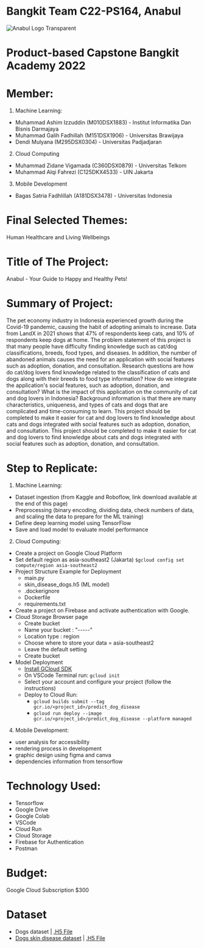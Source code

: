 # Bangkit Team C22-PS164, Anabul
![Anabul Logo Transparent](https://github-production-user-asset-6210df.s3.amazonaws.com/18515456/246032566-fb77a4be-f00a-4d3d-b841-d067a4aa1d60.png)
# Product-based Capstone Bangkit Academy 2022
# Member:
1. Machine Learning:
- Muhammad Ashim Izzuddin (M010DSX1883) - Institut Informatika Dan Bisnis Darmajaya
- Muhammad Galih Fadhillah (M151DSX1906) - Universitas Brawijaya
- Dendi Mulyana (M295DSX0304) - Universitas Padjadjaran
2. Cloud Computing
- Muhammad Zidane Vigamada (C360DSX0879) - Universitas Telkom
- Muhammad Alqi Fahrezi (C125DKX4533) - UIN Jakarta
3. Mobile Development
- Bagas Satria Fadhlillah (A181DSX3478) - Universitas Indonesia
# Final Selected Themes:
Human Healthcare and Living Wellbeings
# Title of The Project:
Anabul - Your Guide to Happy and Healthy Pets!
# Summary of Project:
The pet economy industry in Indonesia experienced growth during the Covid-19 pandemic, causing the habit of adopting animals to increase. Data from LandX in 2021 shows that 47% of respondents keep cats, and 10% of respondents keep dogs at home. The problem statement of this project is that many people have difficulty finding knowledge such as cat/dog classifications, breeds, food types, and diseases. In addition, the number of abandoned animals causes the need for an application with social features such as adoption, donation, and consultation. Research questions are how do cat/dog lovers find knowledge related to the classification of cats and dogs along with their breeds to food type information? How do we integrate the application's social features, such as adoption, donation, and consultation? What is the impact of this application on the community of cat and dog lovers in Indonesia? Background 
information is that there are many characteristics, uniqueness, and types of cats and dogs that are complicated and time-consuming to learn. This project should be completed to make it easier for cat and dog lovers to find knowledge about cats and dogs integrated with social features such as adoption, donation, and consultation. This project should be completed to make it easier for cat and dog lovers to find knowledge about cats and dogs integrated with social features such as adoption, donation, and consultation.
# Step to Replicate:
1. Machine Learning:
- Dataset ingestion (from Kaggle and Roboflow, link download available at the end of this page)
- Preprocessing (binary encoding, dividing data, check numbers of data, and scaling the data to prepare for the ML training)
- Define deep learning model using TensorFlow
- Save and load model to evaluate model performance
2. Cloud Computing:
- Create a project on Google Cloud Platform
- Set default region as asia-southeast2 (Jakarta)
``$gcloud config set compute/region asia-southeast2`` 
- Project Structure Example for Deployment
  - main.py
  - skin_disease_dogs.h5 (ML model)
  - .dockerignore
  - Dockerfile
  - requirements.txt
-  Create a project on Firebase and activate authentication with Google.
-  Cloud Storage Browser page
   - Create bucket
   - Name your bucket : "-----"
   - Location type : region
   - Choose where to store your data = asia-southeast2
   - Leave the default setting
   - Create bucket
-  Model Deployment
    -  [Install GCloud SDK](https://cloud.google.com/sdk/docs/install)
    -  On VSCode Terminal run: ``gcloud init``
    -  Select your account and configure your project (follow the instructions)
    -  Deploy to Cloud Run:
        - ``gcloud builds submit --tag gcr.io/<project_id>/predict_dog_disease``
        - ``gcloud run deploy --image gcr.io/<project_id>/predict_dog_disease --platform managed``
4. Mobile Development:
- user analysis for accessibility
- rendering process in development
- graphic design using figma and canva
- dependencies information from tensorflow
# Technology Used:
- Tensorflow
- Google Drive
- Google Colab
- VSCode
- Cloud Run
- Cloud Storage
- Firebase for Authentication
- Postman
# Budget:
Google Cloud Subscription $300
# Dataset
- Dogs dataset | [.H5 File](https://storage.googleapis.com/anabul_app/Klasifikasi%205%20Ras%20Anjing.h5)
- [Dogs skin disease dataset](https://universe.roboflow.com/captain-blank-bodop/sample-k1xk8) | [.H5 File](https://storage.googleapis.com/anabul_app/skin_disease_dogs.h5)
